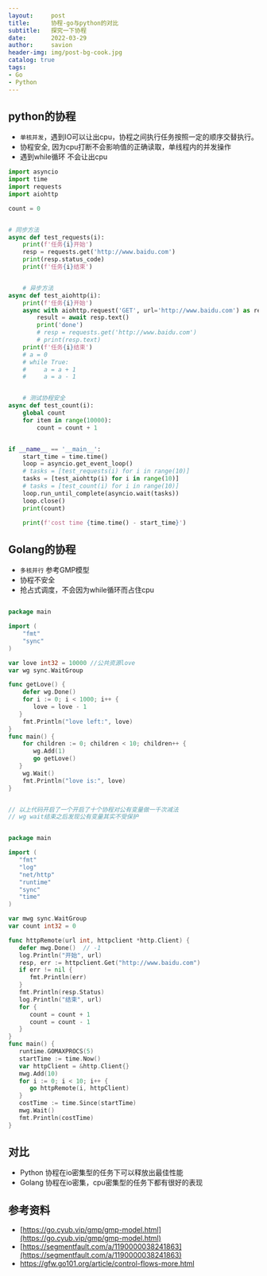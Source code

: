 ```yaml
---
layout:     post
title:      协程-go与python的对比
subtitle:   探究一下协程
date:       2022-03-29
author:     savion
header-img: img/post-bg-cook.jpg
catalog: true
tags:
- Go
- Python
---
```


## python的协程
- `单核并发`，遇到IO可以让出cpu，协程之间执行任务按照一定的顺序交替执行。
- 协程安全, 因为cpu打断不会影响值的正确读取，单线程内的并发操作
- 遇到while循环 不会让出cpu

``` python
import asyncio
import time
import requests
import aiohttp

count = 0


# 同步方法
async def test_requests(i):
    print(f'任务{i}开始')
    resp = requests.get('http://www.baidu.com')
    print(resp.status_code)
    print(f'任务{i}结束')


    # 异步方法
async def test_aiohttp(i):
    print(f'任务{i}开始')
    async with aiohttp.request('GET', url='http://www.baidu.com') as resp:
        result = await resp.text()
        print('done')
        # resp = requests.get('http://www.baidu.com')
        # print(resp.text)
    print(f'任务{i}结束')
    # a = 0
    # while True:
    #     a = a + 1
    #     a = a - 1


    # 测试协程安全
async def test_count(i):
    global count
    for item in range(10000):
        count = count + 1


if __name__ == '__main__':
    start_time = time.time()
    loop = asyncio.get_event_loop()
    # tasks = [test_requests(i) for i in range(10)]
    tasks = [test_aiohttp(i) for i in range(10)]
    # tasks = [test_count(i) for i in range(10)]
    loop.run_until_complete(asyncio.wait(tasks))
    loop.close()
    print(count)

    print(f'cost time {time.time() - start_time}')
```

## Golang的协程

- `多核并行`  参考GMP模型
- 协程不安全
- 抢占式调度，不会因为while循环而占住cpu


``` go

package main

import (
    "fmt"
    "sync"
)

var love int32 = 10000 //公共资源love
var wg sync.WaitGroup

func getLove() {
    defer wg.Done()
    for i := 0; i < 1000; i++ {
       love = love - 1
   }
    fmt.Println("love left:", love)
}
func main() {
    for children := 0; children < 10; children++ {
       wg.Add(1)
       go getLove()
   }
    wg.Wait()
    fmt.Println("love is:", love)
}


// 以上代码开启了一个开启了十个协程对公有变量做一千次减法
// wg wait结束之后发现公有变量其实不受保护
```
``` go

package main

import (
   "fmt"
   "log"
   "net/http"
   "runtime"
   "sync"
   "time"
)

var mwg sync.WaitGroup
var count int32 = 0

func httpRemote(url int, httpclient *http.Client) {
   defer mwg.Done()  // -1
   log.Println("开始", url)
   resp, err := httpclient.Get("http://www.baidu.com")
   if err != nil {
      fmt.Println(err)
   }
   fmt.Println(resp.Status)
   log.Println("结束", url)
   for {
      count = count + 1
      count = count - 1
   }
}
func main() {
   runtime.GOMAXPROCS(5)
   startTime := time.Now()
   var httpClient = &http.Client{}
   mwg.Add(10)
   for i := 0; i < 10; i++ {
      go httpRemote(i, httpClient)
   }
   costTime := time.Since(startTime)
   mwg.Wait()
   fmt.Println(costTime)
}
```
## 对比
- Python 协程在io密集型的任务下可以释放出最佳性能
- Golang 协程在io密集，cpu密集型的任务下都有很好的表现


## 参考资料
- [https://go.cyub.vip/gmp/gmp-model.html](https://go.cyub.vip/gmp/gmp-model.html)         
- [https://segmentfault.com/a/1190000038241863](https://segmentfault.com/a/1190000038241863)
- <https://gfw.go101.org/article/control-flows-more.html>

